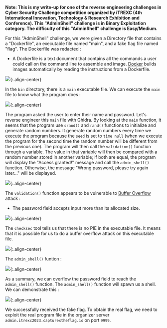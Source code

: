 **Note: This is my write-up for one of the reverse engineering challenges in Cyber Security Challenge competition organized by iTREXC (4th International Innovation, Technology & Research Exhibition and Conference). This "AdminShell" challenge is in Binary Exploitation category. The difficulty of this "AdminShell" challenge is Easy/Medium.**

For this "AdminShell" challenge, we were given a Directory file that contains a "Dockerfile", an executable file named "main", and a fake flag file named "flag". The Dockerfile was redacted :

- A Dockerfile is a text document that contains all the commands a user could call on the command line to assemble and image. [Docker](https://en.wikipedia.org/wiki/Docker_(software)) builds images automatically by reading the instructions from a Dockerfile. 

![](https://raw.githubusercontent.com/faridarif/faridarif.github.io/master/pictures/adminshell-dockerfile.png){:.align-center}

In the `bin` directory, there is a `main` executable file. We can execute the `main` file to know what the program does :

![](https://raw.githubusercontent.com/faridarif/faridarif.github.io/master/pictures/adminshell-test-main.png){:.align-center}

The program asked the user to enter their name and password. Let's reverse engineer this `main` file with Ghidra. By looking at the `main` function, it seems that the program use `srand()` and `rand()` functions to initialize and generate random numbers. It generate random numbers every time we execute the program because the `seed` is set to `time null` (when we execute the program for the second time the random number will be different from the previous one). The program will then call the `validation()` function through a variable. The value in that variable will then be compared with a random number stored in another variable; if both are equal, the program will display the "Access granted!" message and call the `admin_shell()` function. Otherwise, the message "Wrong password, please try again later..." will be displayed.

![](https://raw.githubusercontent.com/faridarif/faridarif.github.io/master/pictures/adminshell-ghidra-main.png){:.align-center}

The `validation()` function appears to be vulnerable to [Buffer Overflow](https://en.wikipedia.org/wiki/Buffer_overflow) attack :

- The password field accepts input more than its allocated size.

![](https://raw.githubusercontent.com/faridarif/faridarif.github.io/master/pictures/adminshell-ghidra-validation.png){:.align-center}

The `checksec` tool tells us that there is no PIE in the executable file. It means that it is possible for us to do a buffer overflow attack on this executable file.

![](https://raw.githubusercontent.com/faridarif/faridarif.github.io/master/pictures/adminshell-checksec.png){:.align-center}

The `admin_shell()` funtion :

![](https://raw.githubusercontent.com/faridarif/faridarif.github.io/master/pictures/adminshell-ghidra-shell.png){:.align-center}

As a summary, we can overflow the password field to reach the `admin_shell()` function. The `admin_shell()` function will spawn us a shell. We can demonstrate this :

![](https://raw.githubusercontent.com/faridarif/faridarif.github.io/master/pictures/adminshell-flag.png){:.align-center}

We successfully received the fake flag. To obtain the real flag, we need to exploit the real program file in the organizer server `admin.itrexc2023.capturextheflag.io`  on port `9999`.